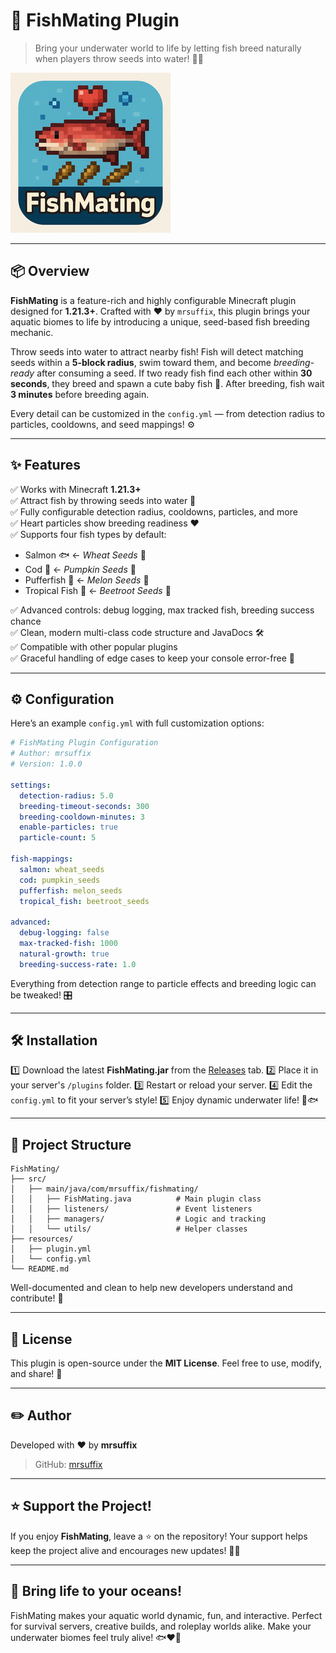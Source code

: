 # 🐠 FishMating Plugin
> Bring your underwater world to life by letting fish breed naturally when players throw seeds into water! 🌊✨

![FishMating Logo](./logo256x256.png)

---

## 📦 Overview

**FishMating** is a feature-rich and highly configurable Minecraft plugin designed for **1.21.3+**. Crafted with ❤️ by `mrsuffix`, this plugin brings your aquatic biomes to life by introducing a unique, seed-based fish breeding mechanic.

Throw seeds into water to attract nearby fish! Fish will detect matching seeds within a **5-block radius**, swim toward them, and become *breeding-ready* after consuming a seed. If two ready fish find each other within **30 seconds**, they breed and spawn a cute baby fish 🐣. After breeding, fish wait **3 minutes** before breeding again.

Every detail can be customized in the `config.yml` — from detection radius to particles, cooldowns, and seed mappings! ⚙️

---

## ✨ Features

✅ Works with Minecraft **1.21.3+**  
✅ Attract fish by throwing seeds into water 🌱  
✅ Fully configurable detection radius, cooldowns, particles, and more  
✅ Heart particles show breeding readiness ❤️  
✅ Supports four fish types by default:  
- Salmon 🐟 ← *Wheat Seeds* 🌾  
- Cod 🐠 ← *Pumpkin Seeds* 🎃  
- Pufferfish 🐡 ← *Melon Seeds* 🍉  
- Tropical Fish 🐠 ← *Beetroot Seeds* 🥬  

✅ Advanced controls: debug logging, max tracked fish, breeding success chance  
✅ Clean, modern multi-class code structure and JavaDocs 🛠️  
✅ Compatible with other popular plugins  
✅ Graceful handling of edge cases to keep your console error-free 🚀

---

## ⚙️ Configuration

Here’s an example `config.yml` with full customization options:

```yaml
# FishMating Plugin Configuration
# Author: mrsuffix
# Version: 1.0.0

settings:
  detection-radius: 5.0
  breeding-timeout-seconds: 300
  breeding-cooldown-minutes: 3
  enable-particles: true
  particle-count: 5

fish-mappings:
  salmon: wheat_seeds
  cod: pumpkin_seeds
  pufferfish: melon_seeds
  tropical_fish: beetroot_seeds

advanced:
  debug-logging: false
  max-tracked-fish: 1000
  natural-growth: true
  breeding-success-rate: 1.0
````

Everything from detection range to particle effects and breeding logic can be tweaked! 🎛️

---

## 🛠 Installation

1️⃣ Download the latest **FishMating.jar** from the [Releases](https://github.com/YourUsername/FishMating/releases) tab.
2️⃣ Place it in your server's `/plugins` folder.
3️⃣ Restart or reload your server.
4️⃣ Edit the `config.yml` to fit your server’s style!
5️⃣ Enjoy dynamic underwater life! 🌊🐟

---

## 📂 Project Structure

```
FishMating/
├── src/
│   ├── main/java/com/mrsuffix/fishmating/
│   │   ├── FishMating.java          # Main plugin class
│   │   ├── listeners/               # Event listeners
│   │   ├── managers/                # Logic and tracking
│   │   └── utils/                   # Helper classes
├── resources/
│   ├── plugin.yml
│   └── config.yml
└── README.md
```

Well-documented and clean to help new developers understand and contribute! 🧰

---

## 📜 License

This plugin is open-source under the **MIT License**.
Feel free to use, modify, and share! 🤝

---

## ✏️ Author

Developed with ❤️ by **mrsuffix**

> GitHub: [mrsuffix](https://github.com/mrsuffixx)

---

## ⭐ Support the Project!

If you enjoy **FishMating**, leave a ⭐ on the repository!
Your support helps keep the project alive and encourages new updates! 🚀✨

---

## 🌊 Bring life to your oceans!

FishMating makes your aquatic world dynamic, fun, and interactive.
Perfect for survival servers, creative builds, and roleplay worlds alike.
Make your underwater biomes feel truly alive! 🐟❤️🌱

```

